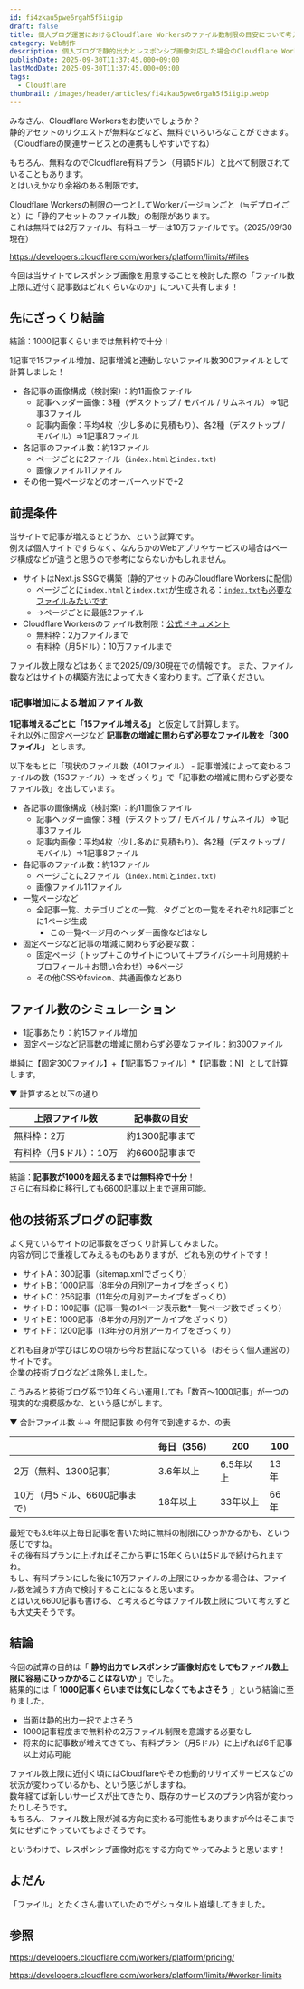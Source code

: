 ```yaml
---
id: fi4zkau5pwe6rgah5f5iigip
draft: false
title: 個人ブログ運営におけるCloudflare Workersのファイル数制限の目安について考えてみた
category: Web制作
description: 個人ブログで静的出力とレスポンシブ画像対応した場合のCloudflare Workersファイル数上限を試算。無料枠では約1300記事、有料プランなら6600記事まで運用可能な目安を紹介します。
publishDate: 2025-09-30T11:37:45.000+09:00
lastModDate: 2025-09-30T11:37:45.000+09:00
tags:
  - Cloudflare
thumbnail: /images/header/articles/fi4zkau5pwe6rgah5f5iigip.webp
---
```


みなさん、Cloudflare Workersをお使いでしょうか？  
静的アセットのリクエストが無料などなど、無料でいろいろなことができます。（Cloudflareの関連サービスとの連携もしやすいですね）

もちろん、無料なのでCloudflare有料プラン（月額5ドル）と比べて制限されていることもあります。  
とはいえかなり余裕のある制限です。

Cloudflare Workersの制限の一つとしてWorkerバージョンごと（≒デプロイごと）に「静的アセットのファイル数」の制限があります。  
これは無料では2万ファイル、有料ユーザーは10万ファイルです。（2025/09/30現在）  

https://developers.cloudflare.com/workers/platform/limits/#files

今回は当サイトでレスポンシブ画像を用意することを検討した際の「ファイル数上限に近付く記事数はどれくらいなのか」について共有します！

## 先にざっくり結論

結論：1000記事くらいまでは無料枠で十分！

1記事で15ファイル増加、記事増減と連動しないファイル数300ファイルとして計算しました！

- 各記事の画像構成（検討案）：約11画像ファイル
  - 記事ヘッダー画像：3種（デスクトップ / モバイル / サムネイル）⇒1記事3ファイル
  - 記事内画像：平均4枚（少し多めに見積もり）、各2種（デスクトップ / モバイル）⇒1記事8ファイル
- 各記事のファイル数：約13ファイル
  - ページごとに2ファイル（`index.html`と`index.txt`）
  - 画像ファイル11ファイル
- その他一覧ページなどのオーバーヘッドで+2

## 前提条件

当サイトで記事が増えるとどうか、という試算です。  
例えば個人サイトですらなく、なんらかのWebアプリやサービスの場合はページ構成などが違うと思うので参考にならないかもしれません。

- サイトはNext.js SSGで構築（静的アセットのみCloudflare Workersに配信）
  - ページごとに`index.html`と`index.txt`が生成される：[`index.txt`も必要なファイルみたいです](https://github.com/vercel/next.js/discussions/59394#discussioncomment-8844056)
  - →ページごとに最低2ファイル
- Cloudflare Workersのファイル数制限：[公式ドキュメント](https://developers.cloudflare.com/workers/platform/limits/#files)
  - 無料枠：2万ファイルまで
  - 有料枠（月5ドル）：10万ファイルまで

<TextBlock blockType="note">
ファイル数上限などはあくまで2025/09/30現在での情報です。  
また、ファイル数などはサイトの構築方法によって大きく変わります。ご了承ください。
</TextBlock>

### 1記事増加による増加ファイル数

**1記事増えるごとに「15ファイル増える」** と仮定して計算します。  
それ以外に固定ページなど **記事数の増減に関わらず必要なファイル数を「300ファイル」** とします。

以下をもとに「現状のファイル数（401ファイル） - 記事増減によって変わるファイルの数（153ファイル）→ をざっくり」で「記事数の増減に関わらず必要なファイル数」を出しています。

- 各記事の画像構成（検討案）：約11画像ファイル
  - 記事ヘッダー画像：3種（デスクトップ / モバイル / サムネイル）⇒1記事3ファイル
  - 記事内画像：平均4枚（少し多めに見積もり）、各2種（デスクトップ / モバイル）⇒1記事8ファイル
- 各記事のファイル数：約13ファイル
  - ページごとに2ファイル（`index.html`と`index.txt`）
  - 画像ファイル11ファイル
- 一覧ページなど
  - 全記事一覧、カテゴリごとの一覧、タグごとの一覧をそれぞれ8記事ごとに1ページ生成
    - この一覧ページ用のヘッダー画像などはなし
- 固定ページなど記事の増減に関わらず必要な数：
  - 固定ページ（トップ＋このサイトについて＋プライバシー＋利用規約＋プロフィール＋お問い合わせ）⇒6ページ
  - その他CSSやfavicon、共通画像などあり

## ファイル数のシミュレーション

- 1記事あたり：約15ファイル増加
- 固定ページなど記事数の増減に関わらず必要なファイル：約300ファイル

単純に【固定300ファイル】+【1記事15ファイル】*【記事数：N】として計算します。

▼ 計算すると以下の通り

|上限ファイル数|記事数の目安|
|--|--|
|無料枠：2万|約1300記事まで|
|有料枠（月5ドル）：10万|約6600記事まで|

結論：**記事数が1000を超えるまでは無料枠で十分**！  
さらに有料枠に移行しても6600記事以上まで運用可能。

## 他の技術系ブログの記事数

よく見ているサイトの記事数をざっくり計算してみました。  
内容が同じで重複してみえるものもありますが、どれも別のサイトです！

- サイトA：300記事（sitemap.xmlでざっくり）
- サイトB：1000記事（8年分の月別アーカイブをざっくり）
- サイトC：256記事（11年分の月別アーカイブをざっくり）
- サイトD：100記事（記事一覧の1ページ表示数*一覧ページ数でざっくり）
- サイトE：1000記事（8年分の月別アーカイブをざっくり）
- サイトF：1200記事（13年分の月別アーカイブをざっくり）

どれも自身が学びはじめの頃から今お世話になっている（おそらく個人運営の）サイトです。  
企業の技術ブログなどは除外しました。  

こうみると技術ブログ系で10年くらい運用しても「数百〜1000記事」が一つの現実的な規模感かな、という感じがします。   

▼ 合計ファイル数 ↓→ 年間記事数 の何年で到達するか、の表

||毎日（356）|200|100|
|--|--|--|--|
|2万（無料、1300記事）|3.6年以上|6.5年以上|13年|
|10万（月5ドル、6600記事まで）|18年以上|33年以上|66年|

最短でも3.6年以上毎日記事を書いた時に無料の制限にひっかかるかも、という感じですね。  
その後有料プランに上げればそこから更に15年くらいは5ドルで続けられますね。  
もし、有料プランにした後に10万ファイルの上限にひっかかる場合は、ファイル数を減らす方向で検討することになると思います。  
とはいえ6600記事も書ける、と考えると今はファイル数上限について考えずとも大丈夫そうです。

## 結論

今回の試算の目的は「 **静的出力でレスポンシブ画像対応をしてもファイル数上限に容易にひっかかることはないか** 」でした。  
結果的には「 **1000記事くらいまでは気にしなくてもよさそう** 」という結論に至りました。

- 当面は静的出力一択でよさそう
- 1000記事程度まで無料枠の2万ファイル制限を意識する必要なし
- 将来的に記事数が増えてきても、有料プラン（月5ドル）に上げれば6千記事以上対応可能

ファイル数上限に近付く頃にはCloudflareやその他動的リサイズサービスなどの状況が変わっているかも、という感じがしますね。  
数年経てば新しいサービスが出てきたり、既存のサービスのプラン内容が変わったりしそうです。  
もちろん、ファイル数上限が減る方向に変わる可能性もありますが今はそこまで気にせずにやっていてもよさそうです。

というわけで、レスポンシブ画像対応をする方向でやってみようと思います！

## よだん

「ファイル」とたくさん書いていたのでゲシュタルト崩壊してきました。

## 参照

https://developers.cloudflare.com/workers/platform/pricing/

https://developers.cloudflare.com/workers/platform/limits/#worker-limits

